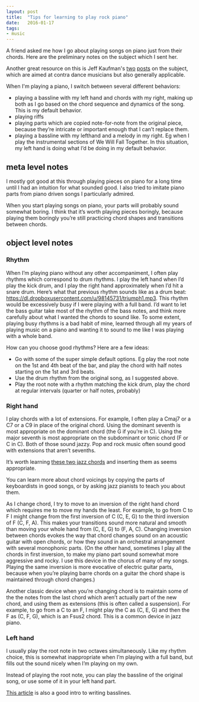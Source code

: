 ```yaml
---
layout: post
title:  "Tips for learning to play rock piano"
date:   2016-01-17
tags:
- music
---
```


A friend asked me how I go about playing songs on piano just from their chords. Here are the preliminary notes on the subject which I sent her.

Another great resource on this is Jeff Kaufman's [two](http://www.jefftk.com/p/simple-contra-dance-piano) [posts](http://www.jefftk.com/p/simple-contra-dance-piano-interesting-left-hand) on the subject, which are aimed at contra dance musicians but also generally applicable.

When I'm playing a piano, I switch between several different behaviors:

- playing a bassline with my left hand and chords with my right, making up both as I go based on the chord sequence and dynamics of the song. This is my default behavior.
- playing riffs
- playing parts which are copied note-for-note from the original piece, because they’re intricate or important enough that I can’t replace them.
- playing a bassline with my lefthand and a melody in my right. Eg when I play the instrumental sections of We Will Fall Together. In this situation, my left hand is doing what I’d be doing in my default behavior.


## meta level notes

I mostly got good at this through playing pieces on piano for a long time until I had an intuition for what sounded good. I also tried to imitate piano parts from piano driven songs I particularly admired.

When you start playing songs on piano, your parts will probably sound somewhat boring. I think that it’s worth playing pieces boringly, because playing them boringly you’re still practicing chord shapes and transitions between chords.


## object level notes

### Rhythm

When I’m playing piano without any other accompaniment, I often play rhythms which correspond to drum rhythms. I play the left hand when I’d play the kick drum, and I play the right hand approximately when I’d hit a snare drum. Here’s what that previous rhythm sounds like as a drum beat: https://dl.dropboxusercontent.com/u/98145731/triumph1.mp3. This rhythm would be excessively busy if I were playing with a full band. I’d want to let the bass guitar take most of the rhythm of the bass notes, and think more carefully about what I wanted the chords to sound like. To some extent, playing busy rhythms is a bad habit of mine, learned through all my years of playing music on a piano and wanting it to sound to me like I was playing with a whole band.

How can you choose good rhythms? Here are a few ideas:

- Go with some of the super simple default options. Eg play the root note on the 1st and 4th beat of the bar, and play the chord with half notes starting on the 1st and 3rd beats.
- Use the drum rhythm from the original song, as I suggested above.
- Play the root note with a rhythm matching the kick drum, play the chord at regular intervals (quarter or half notes, probably)

### Right hand

I play chords with a lot of extensions. For example, I often play a Cmaj7 or a C7 or a C9 in place of the original chord. Using the dominant seventh is most appropriate on the dominant chord (the G if you’re in C). Using the major seventh is most appropriate on the subdominant or tonic chord (F or C in C). Both of those sound jazzy. Pop and rock music often sound good with extensions that aren’t sevenths.

It’s worth learning [these two jazz chords](https://www.noteflight.com/scores/view/7260f1f64e1ae7e4727d71f92636561729709d8c) and inserting them as seems appropriate.

You can learn more about chord voicings by copying the parts of keyboardists in good songs, or by asking jazz pianists to teach you about them.

As I change chord, I try to move to an inversion of the right hand chord which requires me to move my hands the least. For example, to go from C to F I might change from the first inversion of C (C, E, G) to the third inversion of F (C, F, A). This makes your transitions sound more natural and smooth than moving your whole hand from (C, E, G) to (F, A, C). Changing inversion between chords evokes the way that chord changes sound on an acoustic guitar with open chords, or how they sound in an orchestral arrangement with several monophonic parts. (On the other hand, sometimes I play all the chords in first inversion, to make my piano part sound somewhat more aggressive and rocky. I use this device in the chorus of many of my songs. Playing the same inversion is more evocative of electric guitar parts, because when you’re playing barre chords on a guitar the chord shape is maintained through chord changes.)

Another classic device when you’re changing chord is to maintain some of the the notes from the last chord which aren’t actually part of the new chord, and using them as extensions (this is often called a suspension). For example, to go from a C to an F, I might play the C as (C, E, G) and then the F as (C, F, G), which is an Fsus2 chord. This is a common device in jazz piano.

### Left hand

I usually play the root note in two octaves simultaneously. Like my rhythm choice, this is somewhat inappropriate when I’m playing with a full band, but fills out the sound nicely when I’m playing on my own.

Instead of playing the root note, you can play the bassline of the original song, or use some of it in your left hand part.

[This article](http://music.tutsplus.com/tutorials/beginners-guide-to-writing-better-bass-lines--cms-19879) is also a good intro to writing basslines.
